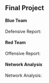 ## Final Project
#### Blue Team
Defensive Report: [](https://github.com/spodw/bootcamp-homework/blob/main/Final%20Project/DefensiveReport.md)  
#### Red Team
Offensive Report: [](https://github.com/spodw/bootcamp-homework/blob/main/Final%20Project/OffensiveReport.md)
#### Network Analysis
Network Analysis: [](https://github.com/spodw/bootcamp-homework/blob/main/Final%20Project/NetworkAnalysis.md)
